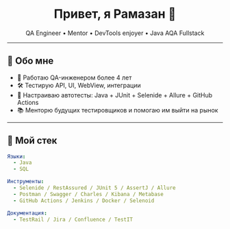 <h1 align="center">Привет, я Рамазан 👋</h1>

<p align="center">
  QA Engineer • Mentor • DevTools enjoyer • Java AQA Fullstack
</p>

---

## 🧩 Обо мне

- 🧪 Работаю QA-инженером более 4 лет
- 🛠️ Тестирую API, UI, WebView, интеграции
- 🎯 Настраиваю автотесты: Java + JUnit + Selenide + Allure + GitHub Actions
- 📚 Менторю будущих тестировщиков и помогаю им выйти на рынок

---

## 🧰 Мой стек

```yaml
Языки:
  - Java
  - SQL

Инструменты:
  - Selenide / RestAssured / JUnit 5 / AssertJ / Allure
  - Postman / Swagger / Charles / Kibana / Metabase
  - GitHub Actions / Jenkins / Docker / Selenoid

Документация:
  - TestRail / Jira / Confluence / TestIT
